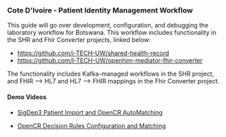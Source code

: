 ### Cote D'Ivoire - Patient Identity Management Workflow

This guide will go over development, configuration, and debugging the laboratory workflow for Botswana. This 
workflow includes functionality in the SHR and Fhir Converter projects, linked below:

- https://github.com/i-TECH-UW/shared-health-record
- https://github.com/I-TECH-UW/openhim-mediator-fhir-converter

The functionality includes Kafka-managed workflows in the SHR project, and FHIR --> HL7 and HL7 --> FHIR mappings in the Fhir Converter project. 


#### Demo Videos
- [SigDep3 Patient Import and OpenCR AutoMatching](https://youtu.be/SBOdDHTRCmA)

- [OpenCR Decision Rules Configuration and Matching](https://youtu.be/gOT8j6eUq1k)

